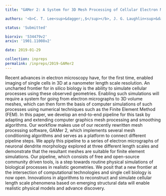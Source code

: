 ```yaml
---
title: "GAMer 2: A System for 3D Mesh Processing of Cellular Electron Micrographs"

authors: '<b>C. T. Lee<sup>&dagger;,$</sup></b>, J. G. Laughlin<sup>&dagger;</sup>, N. Angliviel de La Beaumelle, R. E. Amaro, J. A. McCammon, R. Ramamoorthi, M. J. Holst, and P. Rangmani<sup>$</sup>'

status: 'Submitted'

biorxiv: '534479v2'
arxiv: '1901.11008v2'

date: 2019-01-29

collection: inpreps
permalink: /inpreps/2019-GAMer2
---
```


Recent advances in electron microscopy have, for the first time, enabled imaging of single cells in 3D at a nanometer length scale resolution. An uncharted frontier for in silico biology is the ability to simulate cellular processes using these observed geometries. Enabling such simulations will require a system for going from electron micrographs to 3D volume meshes, which can then form the basis of computer simulations of such processes using numerical techniques such as the Finite Element Method (FEM). In this paper, we develop an end-to-end pipeline for this task by adapting and extending computer graphics mesh processing and smoothing algorithms. Our workflow makes use of our recently rewritten mesh processing software, GAMer 2, which implements several mesh conditioning algorithms and serves as a platform to connect different pipeline steps. We apply this pipeline to a series of electron micrographs of neuronal dendrite morphology explored at three different length scales and demonstrate that the resultant meshes are suitable for finite element simulations. Our pipeline, which consists of free and open-source community driven tools, is a step towards routine physical simulations of biological processes in realistic geometries. We posit that a new frontier at the intersection of computational technologies and single cell biology is now open. Innovations in algorithms to reconstruct and simulate cellular length scale phenomena based on emerging structural data will enable realistic physical models and advance discovery.